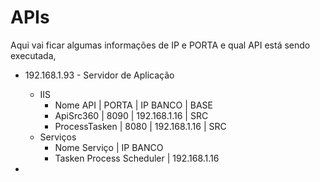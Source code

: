 





# **APIs**
Aqui vai ficar algumas informações de IP e PORTA e qual API está sendo executada,

- 192.168.1.93 - Servidor de Aplicação
    - IIS
        -   Nome API    | PORTA |   IP BANCO   | BASE 
        -   ApiSrc360   | 8090  | 192.168.1.16 | SRC 
        - ProcessTasken | 8080  | 192.168.1.16 | SRC
    - Serviços
        -   Nome Serviço        |   IP BANCO
        - Tasken Process Scheduler | 192.168.1.16

- 